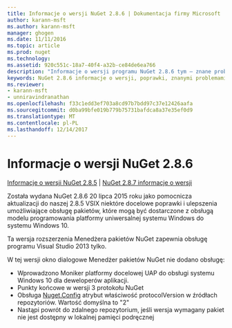 ```yaml
---
title: Informacje o wersji NuGet 2.8.6 | Dokumentacja firmy Microsoft
author: karann-msft
ms.author: karann-msft
manager: ghogen
ms.date: 11/11/2016
ms.topic: article
ms.prod: nuget
ms.technology: 
ms.assetid: 920c551c-18a7-40f4-a32b-ce84de6ea766
description: "Informacje o wersji programu NuGet 2.8.6 tym — znane problemy, poprawki, dodatkowe funkcje i dcr."
keywords: NuGet 2.8.6 informacje o wersji, poprawki, znanymi problemami, nowe funkcje, dcr
ms.reviewer:
- karann-msft
- unniravindranathan
ms.openlocfilehash: f33c1edd3ef703a8cd97b7bdd97c37e12426aafa
ms.sourcegitcommit: d0ba99bfe019b779b75731bafdca8a37e35ef0d9
ms.translationtype: MT
ms.contentlocale: pl-PL
ms.lasthandoff: 12/14/2017
---
```

# <a name="nuget-286-release-notes"></a>Informacje o wersji NuGet 2.8.6

[Informacje o wersji NuGet 2.8.5](../release-notes/nuget-2.8.5.md) | [NuGet 2.8.7 informacje o wersji](../release-notes/nuget-2.8.7.md)

Została wydana NuGet 2.8.6 20 lipca 2015 roku jako pomocnicza aktualizacji do naszej 2.8.5 VSIX niektóre docelowe poprawki i ulepszenia umożliwiające obsługę pakietów, które mogą być dostarczone z obsługą modelu programowania platformy uniwersalnej systemu Windows do systemu Windows 10.

Ta wersja rozszerzenia Menedżera pakietów NuGet zapewnia obsługę programu Visual Studio 2013 tylko.

W tej wersji okno dialogowe Menedżer pakietów NuGet nie dodano obsługę:

* Wprowadzono Moniker platformy docelowej UAP do obsługi systemu Windows 10 dla deweloperów aplikacji.
* Punkty końcowe w wersji 3 protokołu NuGet
* Obsługa [Nuget.Config](../consume-packages/configuring-nuget-behavior.md) atrybut właściwość protocolVersion w źródłach repozytoriów. Wartość domyślna to "2"
* Nastąpi powrót do zdalnego repozytorium, jeśli wersja wymagany pakiet nie jest dostępny w lokalnej pamięci podręcznej